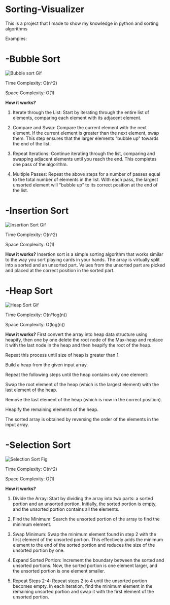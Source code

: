 # Sorting-Visualizer

This is a project that I made to show my knowledge in python and sorting algorithms 

Examples:

# -**Bubble Sort**

![Bubble sort Gif](https://github.com/Roy-Ayalon/Sorting-Visualizer/assets/90352235/cfb6af72-d78d-47a1-8e4b-e15bd4ae3d67)

Time Complexity: O(n^2)

Space Complexity: O(1)

**How it works?**
1. Iterate through the List: Start by iterating through the entire list of elements, comparing each element with its adjacent element.

2. Compare and Swap: Compare the current element with the next element. If the current element is greater than the next element, swap them. This step ensures that the larger elements "bubble up" towards the end of the list.

3. Repeat Iterations: Continue iterating through the list, comparing and swapping adjacent elements until you reach the end. This completes one pass of the algorithm.

4. Multiple Passes: Repeat the above steps for a number of passes equal to the total number of elements in the list. With each pass, the largest unsorted element will "bubble up" to its correct position at the end of the list.

# -**Insertion Sort**

![Insertion Sort Gif](https://github.com/Roy-Ayalon/Sorting-Visualizer/assets/90352235/af990249-5cc9-437c-a880-dda45478ebc7)

Time Complexity: O(n^2)

Space Complexity: O(1)

**How it works?**
Insertion sort is a simple sorting algorithm that works similar to the way you sort playing cards in your hands. The array is virtually split into a sorted and an unsorted part. Values from the unsorted part are picked and placed at the correct position in the sorted part.

# -Heap Sort

![Heap Sort Gif](https://github.com/Roy-Ayalon/Sorting-Visualizer/assets/90352235/e2b23140-83f3-444e-9c4b-faa0d6b365a7)

Time Complexity: O(n*log(n))

Space Complexity: O(log(n))

**How it works?**
First convert the array into heap data structure using heapify, then one by one delete the root node of the Max-heap and replace it with the last node in the heap and then heapify the root of the heap.

Repeat this process until size of heap is greater than 1.

Build a heap from the given input array.

Repeat the following steps until the heap contains only one element:

Swap the root element of the heap (which is the largest element) with the last element of the heap.

Remove the last element of the heap (which is now in the correct position).

Heapify the remaining elements of the heap.

The sorted array is obtained by reversing the order of the elements in the input array.

# -Selection Sort

![Selection Sort Fig](https://github.com/Roy-Ayalon/Sorting-Visualizer/assets/90352235/52d85845-4f7d-47d1-8612-4794a9429ea5)

Time Complexity: O(n^2)

Space Complexity: O(1)

**How it works?**
1. Divide the Array: Start by dividing the array into two parts: a sorted portion and an unsorted portion. Initially, the sorted portion is empty, and the unsorted portion contains all the elements.

2. Find the Minimum: Search the unsorted portion of the array to find the minimum element.

3. Swap Minimum: Swap the minimum element found in step 2 with the first element of the unsorted portion. This effectively adds the minimum element to the end of the sorted portion and reduces the size of the unsorted portion by one.

4. Expand Sorted Portion: Increment the boundary between the sorted and unsorted portions. Now, the sorted portion is one element larger, and the unsorted portion is one element smaller.

5. Repeat Steps 2-4: Repeat steps 2 to 4 until the unsorted portion becomes empty. In each iteration, find the minimum element in the remaining unsorted portion and swap it with the first element of the unsorted portion.
